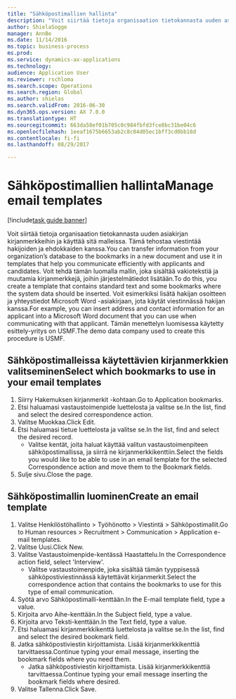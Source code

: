 ```yaml
--- 
title: "Sähköpostimallien hallinta"
description: "Voit siirtää tietoja organisaation tietokannasta uuden asiakirjan kirjanmerkkeihin ja käyttää sitä malleissa. Tämä tehostaa viestintää hakijoiden ja ehdokkaiden kanssa."
author: ShielaSogge
manager: AnnBe
ms.date: 11/14/2016
ms.topic: business-process
ms.prod: 
ms.service: dynamics-ax-applications
ms.technology: 
audience: Application User
ms.reviewer: rschloma
ms.search.scope: Operations
ms.search.region: Global
ms.author: shielas
ms.search.validFrom: 2016-06-30
ms.dyn365.ops.version: AX 7.0.0
ms.translationtype: HT
ms.sourcegitcommit: 663da58ef01b705c0c984fbfd3fce8bc31be04c6
ms.openlocfilehash: 1eeaf1675b6653ab2c8c04d05ec1bff3cd0bb18d
ms.contentlocale: fi-fi
ms.lasthandoff: 08/29/2017

---
```

# <a name="manage-email-templates"></a><span data-ttu-id="de5a9-103">Sähköpostimallien hallinta</span><span class="sxs-lookup"><span data-stu-id="de5a9-103">Manage email templates</span></span>

[!include[task guide banner](../../includes/task-guide-banner.md)]

<span data-ttu-id="de5a9-104">Voit siirtää tietoja organisaation tietokannasta uuden asiakirjan kirjanmerkkeihin ja käyttää sitä malleissa. Tämä tehostaa viestintää hakijoiden ja ehdokkaiden kanssa.</span><span class="sxs-lookup"><span data-stu-id="de5a9-104">You can transfer information from your organization’s database to the bookmarks in a new document and use it in templates that help you communicate efficiently with applicants and candidates.</span></span> <span data-ttu-id="de5a9-105">Voit tehdä tämän luomalla mallin, joka sisältää vakiotekstiä ja muutamia kirjanmerkkejä, joihin järjestelmätiedot lisätään.</span><span class="sxs-lookup"><span data-stu-id="de5a9-105">To do this, you create a template that contains standard text and some bookmarks where the system data should be inserted.</span></span> <span data-ttu-id="de5a9-106">Voit esimerkiksi lisätä hakijan osoitteen ja yhteystiedot Microsoft Word -asiakirjaan, jota käytät viestinnässä hakijan kanssa.</span><span class="sxs-lookup"><span data-stu-id="de5a9-106">For example, you can insert address and contact information for an applicant into a Microsoft Word document that you can use when communicating with that applicant.</span></span> <span data-ttu-id="de5a9-107">Tämän menettelyn luomisessa käytetty esittely-yritys on USMF.</span><span class="sxs-lookup"><span data-stu-id="de5a9-107">The demo data company used to create this procedure is USMF.</span></span>


## <a name="select-which-bookmarks-to-use-in-your-email-templates"></a><span data-ttu-id="de5a9-108">Sähköpostimalleissa käytettävien kirjanmerkkien valitseminen</span><span class="sxs-lookup"><span data-stu-id="de5a9-108">Select which bookmarks to use in your email templates</span></span>
1. <span data-ttu-id="de5a9-109">Siirry Hakemuksen kirjanmerkit -kohtaan.</span><span class="sxs-lookup"><span data-stu-id="de5a9-109">Go to Application bookmarks.</span></span>
2. <span data-ttu-id="de5a9-110">Etsi haluamasi vastaustoimenpide luettelosta ja valitse se.</span><span class="sxs-lookup"><span data-stu-id="de5a9-110">In the list, find and select the desired correspondence action.</span></span>
3. <span data-ttu-id="de5a9-111">Valitse Muokkaa.</span><span class="sxs-lookup"><span data-stu-id="de5a9-111">Click Edit.</span></span>
4. <span data-ttu-id="de5a9-112">Etsi haluamasi tietue luettelosta ja valitse se.</span><span class="sxs-lookup"><span data-stu-id="de5a9-112">In the list, find and select the desired record.</span></span>
    * <span data-ttu-id="de5a9-113">Valitse kentät, joita haluat käyttää valitun vastaustoimenpiteen sähköpostimallissa, ja siirrä ne kirjanmerkkikenttiin.</span><span class="sxs-lookup"><span data-stu-id="de5a9-113">Select the fields you would like to be able to use in an email template for the selected Correspondence action and move them to the Bookmark fields.</span></span>  
5. <span data-ttu-id="de5a9-114">Sulje sivu.</span><span class="sxs-lookup"><span data-stu-id="de5a9-114">Close the page.</span></span>

## <a name="create-an-email-template"></a><span data-ttu-id="de5a9-115">Sähköpostimallin luominen</span><span class="sxs-lookup"><span data-stu-id="de5a9-115">Create an email template</span></span>
1. <span data-ttu-id="de5a9-116">Valitse Henkilöstöhallinto > Työhönotto > Viestintä > Sähköpostimallit.</span><span class="sxs-lookup"><span data-stu-id="de5a9-116">Go to Human resources > Recruitment > Communication > Application e-mail templates.</span></span>
2. <span data-ttu-id="de5a9-117">Valitse Uusi.</span><span class="sxs-lookup"><span data-stu-id="de5a9-117">Click New.</span></span>
3. <span data-ttu-id="de5a9-118">Valitse Vastaustoimenpide-kentässä Haastattelu.</span><span class="sxs-lookup"><span data-stu-id="de5a9-118">In the Correspondence action field, select 'Interview'.</span></span>
    * <span data-ttu-id="de5a9-119">Valitse vastaustoimenpide, joka sisältää tämän tyyppisessä sähköpostiviestinnässä käytettävät kirjanmerkit.</span><span class="sxs-lookup"><span data-stu-id="de5a9-119">Select the correspondence action that contains the bookmarks to use for this type of email communication.</span></span>  
4. <span data-ttu-id="de5a9-120">Syötä arvo Sähköpostimalli-kenttään.</span><span class="sxs-lookup"><span data-stu-id="de5a9-120">In the E-mail template field, type a value.</span></span>
5. <span data-ttu-id="de5a9-121">Kirjoita arvo Aihe-kenttään.</span><span class="sxs-lookup"><span data-stu-id="de5a9-121">In the Subject field, type a value.</span></span>
6. <span data-ttu-id="de5a9-122">Kirjoita arvo Teksti-kenttään.</span><span class="sxs-lookup"><span data-stu-id="de5a9-122">In the Text field, type a value.</span></span>
7. <span data-ttu-id="de5a9-123">Etsi haluamasi kirjanmerkkikenttä luettelosta ja valitse se.</span><span class="sxs-lookup"><span data-stu-id="de5a9-123">In the list, find and select the desired bookmark field.</span></span>
8. <span data-ttu-id="de5a9-124">Jatka sähköpostiviestin kirjoittamista. Lisää kirjanmerkkikenttiä tarvittaessa.</span><span class="sxs-lookup"><span data-stu-id="de5a9-124">Continue typing your email message, inserting the bookmark fields where you need them.</span></span>
    * <span data-ttu-id="de5a9-125">Jatka sähköpostiviestin kirjoittamista. Lisää kirjanmerkkikenttiä tarvittaessa.</span><span class="sxs-lookup"><span data-stu-id="de5a9-125">Continue typing your email message inserting the bookmark fields where desired.</span></span>  
9. <span data-ttu-id="de5a9-126">Valitse Tallenna.</span><span class="sxs-lookup"><span data-stu-id="de5a9-126">Click Save.</span></span>


